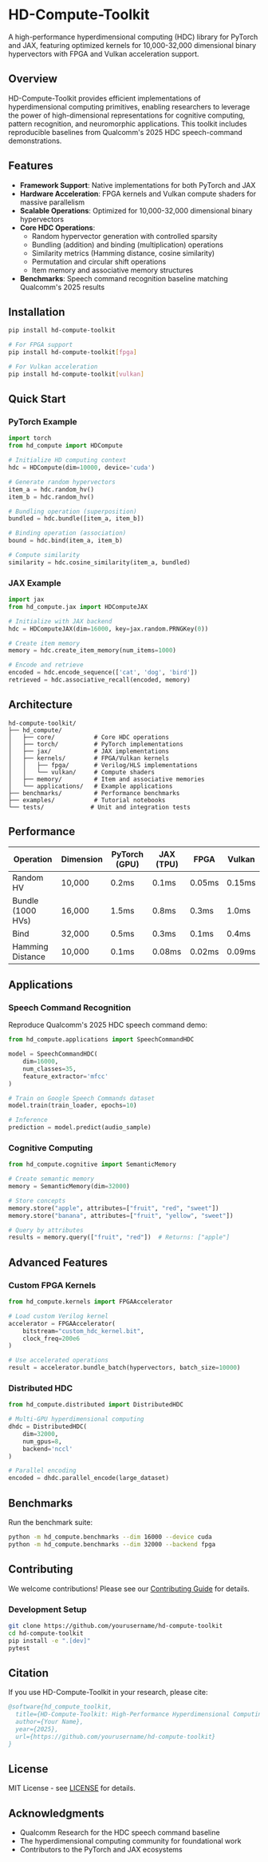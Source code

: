 # HD-Compute-Toolkit

A high-performance hyperdimensional computing (HDC) library for PyTorch and JAX, featuring optimized kernels for 10,000-32,000 dimensional binary hypervectors with FPGA and Vulkan acceleration support.

## Overview

HD-Compute-Toolkit provides efficient implementations of hyperdimensional computing primitives, enabling researchers to leverage the power of high-dimensional representations for cognitive computing, pattern recognition, and neuromorphic applications. This toolkit includes reproducible baselines from Qualcomm's 2025 HDC speech-command demonstrations.

## Features

- **Framework Support**: Native implementations for both PyTorch and JAX
- **Hardware Acceleration**: FPGA kernels and Vulkan compute shaders for massive parallelism
- **Scalable Operations**: Optimized for 10,000-32,000 dimensional binary hypervectors
- **Core HDC Operations**:
  - Random hypervector generation with controlled sparsity
  - Bundling (addition) and binding (multiplication) operations
  - Similarity metrics (Hamming distance, cosine similarity)
  - Permutation and circular shift operations
  - Item memory and associative memory structures
- **Benchmarks**: Speech command recognition baseline matching Qualcomm's 2025 results

## Installation

```bash
pip install hd-compute-toolkit

# For FPGA support
pip install hd-compute-toolkit[fpga]

# For Vulkan acceleration
pip install hd-compute-toolkit[vulkan]
```

## Quick Start

### PyTorch Example

```python
import torch
from hd_compute import HDCompute

# Initialize HD computing context
hdc = HDCompute(dim=10000, device='cuda')

# Generate random hypervectors
item_a = hdc.random_hv()
item_b = hdc.random_hv()

# Bundling operation (superposition)
bundled = hdc.bundle([item_a, item_b])

# Binding operation (association)
bound = hdc.bind(item_a, item_b)

# Compute similarity
similarity = hdc.cosine_similarity(item_a, bundled)
```

### JAX Example

```python
import jax
from hd_compute.jax import HDComputeJAX

# Initialize with JAX backend
hdc = HDComputeJAX(dim=16000, key=jax.random.PRNGKey(0))

# Create item memory
memory = hdc.create_item_memory(num_items=1000)

# Encode and retrieve
encoded = hdc.encode_sequence(['cat', 'dog', 'bird'])
retrieved = hdc.associative_recall(encoded, memory)
```

## Architecture

```
hd-compute-toolkit/
├── hd_compute/
│   ├── core/           # Core HDC operations
│   ├── torch/          # PyTorch implementations
│   ├── jax/            # JAX implementations
│   ├── kernels/        # FPGA/Vulkan kernels
│   │   ├── fpga/       # Verilog/HLS implementations
│   │   └── vulkan/     # Compute shaders
│   ├── memory/         # Item and associative memories
│   └── applications/   # Example applications
├── benchmarks/         # Performance benchmarks
├── examples/           # Tutorial notebooks
└── tests/             # Unit and integration tests
```

## Performance

| Operation | Dimension | PyTorch (GPU) | JAX (TPU) | FPGA | Vulkan |
|-----------|-----------|---------------|-----------|------|---------|
| Random HV | 10,000 | 0.2ms | 0.1ms | 0.05ms | 0.15ms |
| Bundle (1000 HVs) | 16,000 | 1.5ms | 0.8ms | 0.3ms | 1.0ms |
| Bind | 32,000 | 0.5ms | 0.3ms | 0.1ms | 0.4ms |
| Hamming Distance | 10,000 | 0.1ms | 0.08ms | 0.02ms | 0.09ms |

## Applications

### Speech Command Recognition

Reproduce Qualcomm's 2025 HDC speech command demo:

```python
from hd_compute.applications import SpeechCommandHDC

model = SpeechCommandHDC(
    dim=16000,
    num_classes=35,
    feature_extractor='mfcc'
)

# Train on Google Speech Commands dataset
model.train(train_loader, epochs=10)

# Inference
prediction = model.predict(audio_sample)
```

### Cognitive Computing

```python
from hd_compute.cognitive import SemanticMemory

# Create semantic memory
memory = SemanticMemory(dim=32000)

# Store concepts
memory.store("apple", attributes=["fruit", "red", "sweet"])
memory.store("banana", attributes=["fruit", "yellow", "sweet"])

# Query by attributes
results = memory.query(["fruit", "red"])  # Returns: ["apple"]
```

## Advanced Features

### Custom FPGA Kernels

```python
from hd_compute.kernels import FPGAAccelerator

# Load custom Verilog kernel
accelerator = FPGAAccelerator(
    bitstream="custom_hdc_kernel.bit",
    clock_freq=200e6
)

# Use accelerated operations
result = accelerator.bundle_batch(hypervectors, batch_size=10000)
```

### Distributed HDC

```python
from hd_compute.distributed import DistributedHDC

# Multi-GPU hyperdimensional computing
dhdc = DistributedHDC(
    dim=32000,
    num_gpus=8,
    backend='nccl'
)

# Parallel encoding
encoded = dhdc.parallel_encode(large_dataset)
```

## Benchmarks

Run the benchmark suite:

```bash
python -m hd_compute.benchmarks --dim 16000 --device cuda
python -m hd_compute.benchmarks --dim 32000 --backend fpga
```

## Contributing

We welcome contributions! Please see our [Contributing Guide](CONTRIBUTING.md) for details.

### Development Setup

```bash
git clone https://github.com/yourusername/hd-compute-toolkit
cd hd-compute-toolkit
pip install -e ".[dev]"
pytest
```

## Citation

If you use HD-Compute-Toolkit in your research, please cite:

```bibtex
@software{hd_compute_toolkit,
  title={HD-Compute-Toolkit: High-Performance Hyperdimensional Computing for PyTorch and JAX},
  author={Your Name},
  year={2025},
  url={https://github.com/yourusername/hd-compute-toolkit}
}
```

## License

MIT License - see [LICENSE](LICENSE) for details.

## Acknowledgments

- Qualcomm Research for the HDC speech command baseline
- The hyperdimensional computing community for foundational work
- Contributors to the PyTorch and JAX ecosystems
